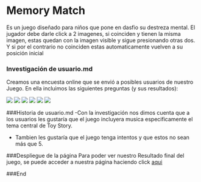 # Memory Match
Es un juego diseñado para niños que pone en dasfio su destreza mental.
El jugador debe darle click a 2 imagenes, si coinciden y tienen la
 misma imagen, estas quedan con la imagen visible y sigue
  presionando otras dos. Y si por el contrario no coinciden estas
   automaticamente vuelven a su posición inicial



### Investigación de usuario.md
Creamos una encuesta online que se envió a posibles usuarios de nuestro Juego. En ella incluimos las siguientes preguntas (y sus resultados):



![]([https://i.ibb.co/SQjg2GY/Usuario.png)
![](https://i.ibb.co/Qjmb909/Captura-de-Pantalla-2022-08-16-a-la-s-09-59-12.png)
![](https://i.ibb.co/hfxSJS4/Captura-de-Pantalla-2022-08-16-a-la-s-09-58-50.png)
![](https://i.ibb.co/p0pJG9V/Captura-de-Pantalla-2022-08-16-a-la-s-09-58-22.png)
![](https://i.ibb.co/H2TsnrX/Captura-de-Pantalla-2022-08-16-a-la-s-09-57-51.png)
![](https://i.ibb.co/tJYVxjD/Captura-de-Pantalla-2022-08-16-a-la-s-09-57-23.png)

###Historia de usuario.md
-Con la investigación nos dimos cuenta que a los usuarios les gustaría que el juego incluyera musica especificamente el tema central de Toy Story.
- Tambien les gustaría que el juego tenga intentos y que estos no sean más que 5.




###Despliegue de la página
Para poder ver nuestro Resultado final del juego, se puede acceder a nuestra página haciendo click  [aqui]( https://connizmac.github.io/SCL021-memory-match/)



###End